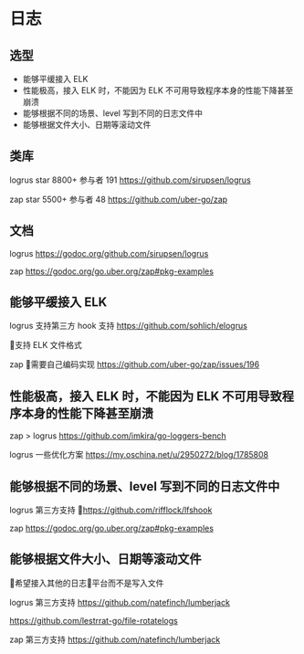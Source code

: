 # 日志

## 选型

- 能够平缓接入 ELK
- 性能极高，接入 ELK 时，不能因为 ELK 不可用导致程序本身的性能下降甚至崩溃
- 能够根据不同的场景、level 写到不同的日志文件中
- 能够根据文件大小、日期等滚动文件

## 类库

logrus star 8800+ 参与者 191
https://github.com/sirupsen/logrus

zap star 5500+ 参与者 48
https://github.com/uber-go/zap

## 文档

logrus
https://godoc.org/github.com/sirupsen/logrus

zap
https://godoc.org/go.uber.org/zap#pkg-examples


## 能够平缓接入 ELK

logrus 支持第三方 hook 支持
https://github.com/sohlich/elogrus

支持 ELK 文件格式

zap 需要自己编码实现
https://github.com/uber-go/zap/issues/196

## 性能极高，接入 ELK 时，不能因为 ELK 不可用导致程序本身的性能下降甚至崩溃

zap > logrus
https://github.com/imkira/go-loggers-bench

logrus 一些优化方案
https://my.oschina.net/u/2950272/blog/1785808


## 能够根据不同的场景、level 写到不同的日志文件中

logrus
第三方支持
https://github.com/rifflock/lfshook

zap
https://godoc.org/go.uber.org/zap#pkg-examples

## 能够根据文件大小、日期等滚动文件

希望接入其他的日志平台而不是写入文件

logrus 第三方支持
https://github.com/natefinch/lumberjack

https://github.com/lestrrat-go/file-rotatelogs

zap 第三方支持
https://github.com/natefinch/lumberjack
